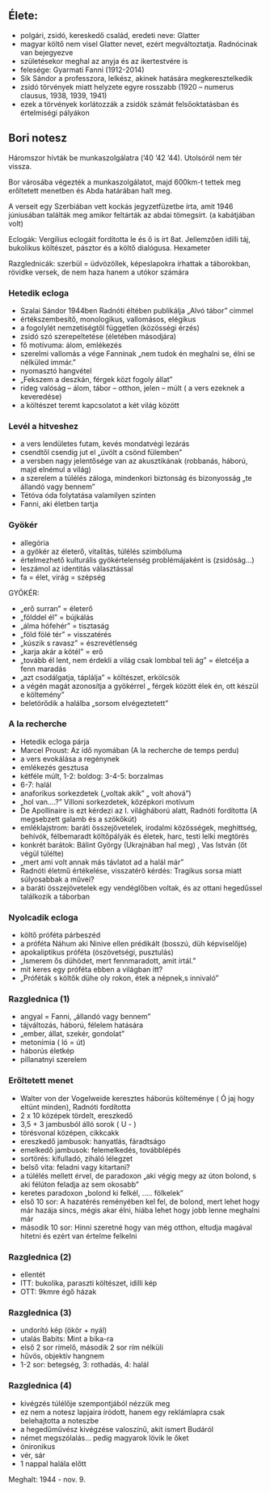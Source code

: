 ## Élete:

 - polgári, zsidó, kereskedő család, eredeti neve: Glatter
 - magyar költő nem visel Glatter nevet, ezért megváltoztatja. Radnócinak van bejegyezve
 - születésekor meghal az anyja és az ikertestvére is
 - felesége: Gyarmati Fanni (1912-2014)
 - Sík Sándor a professzora, lelkész, akinek hatására megkeresztelkedik
 - zsidó törvények miatt helyzete egyre rosszabb (1920 – numerus clausus, 1938, 1939, 1941)
 - ezek a törvények korlátozzák a zsidók számát felsőoktatásban és értelmiségi pályákon

## Bori notesz

Háromszor hívták be munkaszolgálatra (’40 ’42 ’44). Utolsóról nem tér vissza.

Bor városába végezték a munkaszolgálatot, majd 600km-t tettek meg erőltetett menetben és Abda határában halt meg.

A verseit egy Szerbiában vett kockás jegyzetfüzetbe írta, amit 1946 júniusában találták meg amikor feltárták az abdai tömegsírt. (a kabátjában volt)

Eclogák: Vergilius eclogáit fordította le és ő is írt 8at. Jellemzően idilli táj, bukolikus költészet, pásztor és a költő dialógusa. Hexameter

Razglednicák: szerbül = üdvözöllek, képeslapokra írhattak a táborokban, rövidke versek, de nem haza hanem a utókor számára

### Hetedik ecloga

 - Szalai Sándor 1944ben Radnóti éltében publikálja „Alvó tábor” címmel
 - értékszembesítő, monologikus, vallomásos, elégikus
 - a fogolylét nemzetiségtől független (közösségi érzés)
 - zsidó szó szerepeltetése (életében másodjára)
 - fő motívuma: álom, emlékezés
 - szerelmi vallomás a vége Fanninak „nem tudok én meghalni se, élni se nélküled immár.”
 - nyomasztó hangvétel
 - „Fekszem a deszkán, férgek közt fogoly állat”
 - rideg valóság – álom, tábor – otthon,  jelen – múlt ( a vers ezeknek a keveredése)
 - a költészet teremt kapcsolatot a két világ között

### Levél a hitveshez

 - a vers lendületes futam, kevés mondatvégi lezárás
 - csendtől csendig jut el „üvölt a csönd fülemben”
 - a versben nagy jelentősége van az akusztikának (robbanás, háború, majd elnémul a világ)
 - a szerelem a túlélés záloga, mindenkori biztonság és bizonyosság  „te állandó vagy bennem”
 - Tétóva óda folytatása valamilyen szinten
 - Fanni, aki életben tartja

### Gyökér

 - allegória
 - a gyökér az életerő, vitalitás, túlélés szimbóluma
 - értelmezhető kulturális gyökértelenség problémájaként is (zsidóság…)
 - leszámol az identitás választással
 - fa = élet, virág = szépség

GYÖKÉR:

 - „erő surran” = életerő
 - „földdel él” = bújkálás
 - „álma hófehér” = tisztaság
 - „föld fölé tér” = visszatérés
 - „kúszik s ravasz” = észrevétlenség
 - „karja akár a kötél” = erő
 - „tovább él lent, nem érdekli a világ csak lombbal teli ág” = életcélja a fenn maradás
 - „azt csodálgatja, táplálja” = költészet, erkölcsök
 - a végén magát azonosítja a gyökérrel „ férgek között élek én, ott készül e költemény”
 - beletörődik a halálba „sorsom elvégeztetett”

### A la recherche

 - Hetedik ecloga párja
 - Marcel Proust: Az idő nyomában (A la recherche de temps perdu)
 - a vers evokálása a regénynek
 - emlékezés gesztusa
 - kétféle múlt, 1-2: boldog: 3-4-5: borzalmas
 - 6-7: halál
 - anaforikus sorkezdetek („voltak akik” „ volt ahová”)
 - „hol van….?” Villoni sorkezdetek, középkori motívum
 - De Apollinaire is ezt kérdezi az I. világháború alatt, Radnóti fordította (A megsebzett galamb és a szökőkút)
 - emléklajstrom: baráti összejövetelek, irodalmi közösségek, meghittség, behívók, félbemaradt költőpályák és életek, harc, testi lelki megtörés
 - konkrét barátok: Bálint György (Ukrajnában hal meg) , Vas István (őt végül túlélte)
 - „mert ami volt annak más távlatot ad a halál már”
 - Radnóti életmű értékelése, visszatérő kérdés: Tragikus sorsa miatt súlyosabbak a művei?
 - a baráti összejövetelek egy vendéglőben voltak, és az ottani hegedűssel találkozik a táborban

### Nyolcadik ecloga

 - költő próféta párbeszéd
 - a próféta Náhum aki Ninive ellen prédikált (bosszú, düh képviselője)
 - apokaliptikus próféta (ószövetségi, pusztulás)
 - „Ismerem ős dühödet, mert fennmaradott, amit írtál.”
 - mit keres egy próféta ebben a világban itt?
 - „Próféták s költők dühe oly rokon, étek a népnek,s innivaló”

### Razglednica (1)

 - angyal = Fanni, „állandó vagy bennem”
 - tájváltozás, háború, félelem hatására
 - „ember, állat, szekér, gondolat”
 - metonímia ( ló = út)
 - háborús életkép
 - pillanatnyi szerelem

### Erőltetett menet

 - Walter von der Vogelweide keresztes háborús költeménye ( Ó jaj hogy eltünt minden), Radnóti fordította
 - 2 x 10 középek tördelt, ereszkedő
 - 3,5 + 3 jambusból álló sorok ( U - )
 - törésvonal középen, cikkcakk
 - ereszkedő jambusok:  hanyatlás, fáradtságo
 - emelkedő jambusok: felemelkedés, továbblépés
 - sortörés: kifulladó, ziháló lélegzet
 - belső vita: feladni vagy kitartani?
 - a túlélés mellett érvel, de paradoxon „aki végig megy az úton bolond, s aki félúton feladja az sem okosabb”
 - keretes paradoxon „bolond ki felkél, ….. fölkelek”
 - első 10 sor: A hazatérés reményében kel fel, de bolond, mert lehet hogy már hazája sincs, mégis akar élni, hiába lehet hogy jobb lenne meghalni már
 - második 10 sor: Hinni szeretné hogy van még otthon, eltudja magával hitetni és ezért van értelme felkelni

### Razglednica (2)

 - ellentét
 - ITT: bukolika, paraszti költészet, idilli kép
 - OTT: 9kmre égő házak

### Razglednica (3)

 - undorító kép (ökör + nyál)
 - utalás Babits: Mint a bika-ra
 - első 2 sor rímelő, második 2 sor rím nélküli
 - hűvös, objektív hangnem
 - 1-2 sor: betegség, 3: rothadás, 4: halál

### Razglednica (4)

 - kivégzés túlélője szempontjából nézzük meg
 - ez nem a notesz lapjaira íródott, hanem egy reklámlapra csak belehajtotta a noteszbe
 - a hegedűművész kivégzése valoszínű, akit ismert Budáról
 - német megszólalás… pedig magyarok lövik le őket
 - önironikus
 - vér, sár
 - 1 nappal halála előtt

Meghalt: 1944 - nov. 9.
